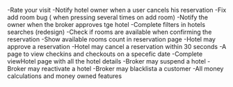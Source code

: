 -Rate your visit
-Notify hotel owner when a user cancels his reservation
-Fix add room bug ( when pressing several times on add room)
-Notify the owner when the broker approves tge hotel
-Complete filters in hotels searches (redesign)
-Check if rooms are available when confirming the reservation
-Show available rooms count in reservation page
-Hotel may approve a reservation
-Hotel may cancel a reservation within 30 seconds
-A page to view checkins and checkouts on a specefic date
-Complete viewHotel page with all the hotel details
-Broker may suspend a hotel
-Broker may reactivate a hotel
-Broker may blacklista a customer
-All money calculations and money owned features